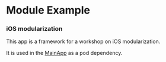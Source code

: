 # Module Example
### iOS modularization

This app is a framework for a workshop on iOS modularization.

It is used in the [MainApp](https://github.com/gabizorzo/MainApp) as a pod dependency.
